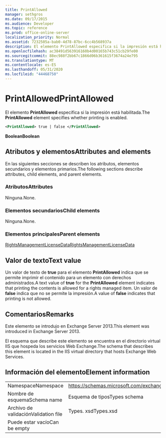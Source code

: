 ```yaml
---
title: PrintAllowed
manager: sethgros
ms.date: 09/17/2015
ms.audience: Developer
ms.topic: reference
ms.prod: office-online-server
localization_priority: Normal
ms.assetid: 7232505a-bab0-4d78-87bc-6cc4b568937a
description: El elemento PrintAllowed especifica si la impresión está habilitada.
ms.openlocfilehash: ac38491d563916160b4d00165b743c51cb29fe00
ms.sourcegitcommit: 88ec988f2bb67c1866d06b361615f3674a24e795
ms.translationtype: MT
ms.contentlocale: es-ES
ms.lasthandoff: 05/31/2020
ms.locfileid: "44468750"
---
```

# <a name="printallowed"></a><span data-ttu-id="e59b4-103">PrintAllowed</span><span class="sxs-lookup"><span data-stu-id="e59b4-103">PrintAllowed</span></span>

<span data-ttu-id="e59b4-104">El elemento **PrintAllowed** especifica si la impresión está habilitada.</span><span class="sxs-lookup"><span data-stu-id="e59b4-104">The **PrintAllowed** element specifies whether printing is enabled.</span></span> 
  
```XML
<PrintAllowed> true | false </PrintAllowed>
```

 <span data-ttu-id="e59b4-105">**Boolean**</span><span class="sxs-lookup"><span data-stu-id="e59b4-105">**Boolean**</span></span>
## <a name="attributes-and-elements"></a><span data-ttu-id="e59b4-106">Atributos y elementos</span><span class="sxs-lookup"><span data-stu-id="e59b4-106">Attributes and elements</span></span>

<span data-ttu-id="e59b4-107">En las siguientes secciones se describen los atributos, elementos secundarios y elementos primarios.</span><span class="sxs-lookup"><span data-stu-id="e59b4-107">The following sections describe attributes, child elements, and parent elements.</span></span>
  
### <a name="attributes"></a><span data-ttu-id="e59b4-108">Atributos</span><span class="sxs-lookup"><span data-stu-id="e59b4-108">Attributes</span></span>

<span data-ttu-id="e59b4-109">Ninguna.</span><span class="sxs-lookup"><span data-stu-id="e59b4-109">None.</span></span>
  
### <a name="child-elements"></a><span data-ttu-id="e59b4-110">Elementos secundarios</span><span class="sxs-lookup"><span data-stu-id="e59b4-110">Child elements</span></span>

<span data-ttu-id="e59b4-111">Ninguna.</span><span class="sxs-lookup"><span data-stu-id="e59b4-111">None.</span></span>
  
### <a name="parent-elements"></a><span data-ttu-id="e59b4-112">Elementos principales</span><span class="sxs-lookup"><span data-stu-id="e59b4-112">Parent elements</span></span>

[<span data-ttu-id="e59b4-113">RightsManagementLicenseData</span><span class="sxs-lookup"><span data-stu-id="e59b4-113">RightsManagementLicenseData</span></span>](rightsmanagementlicensedata.md)
  
## <a name="text-value"></a><span data-ttu-id="e59b4-114">Valor de texto</span><span class="sxs-lookup"><span data-stu-id="e59b4-114">Text value</span></span>

<span data-ttu-id="e59b4-115">Un valor de texto de **true** para el elemento **PrintAllowed** indica que se permite imprimir el contenido para un elemento con derechos administrados.</span><span class="sxs-lookup"><span data-stu-id="e59b4-115">A text value of **true** for the **PrintAllowed** element indicates that printing the contents is allowed for a rights managed item.</span></span> <span data-ttu-id="e59b4-116">Un valor de **false** indica que no se permite la impresión.</span><span class="sxs-lookup"><span data-stu-id="e59b4-116">A value of **false** indicates that printing is not allowed.</span></span> 
  
## <a name="remarks"></a><span data-ttu-id="e59b4-117">Comentarios</span><span class="sxs-lookup"><span data-stu-id="e59b4-117">Remarks</span></span>

<span data-ttu-id="e59b4-118">Este elemento se introdujo en Exchange Server 2013.</span><span class="sxs-lookup"><span data-stu-id="e59b4-118">This element was introduced in Exchange Server 2013.</span></span>
  
<span data-ttu-id="e59b4-119">El esquema que describe este elemento se encuentra en el directorio virtual IIS que hospeda los servicios Web Exchange.</span><span class="sxs-lookup"><span data-stu-id="e59b4-119">The schema that describes this element is located in the IIS virtual directory that hosts Exchange Web Services.</span></span>
  
## <a name="element-information"></a><span data-ttu-id="e59b4-120">Información del elemento</span><span class="sxs-lookup"><span data-stu-id="e59b4-120">Element information</span></span>

|||
|:-----|:-----|
|<span data-ttu-id="e59b4-121">Namespace</span><span class="sxs-lookup"><span data-stu-id="e59b4-121">Namespace</span></span>  <br/> |https://schemas.microsoft.com/exchange/services/2006/types  <br/> |
|<span data-ttu-id="e59b4-122">Nombre de esquema</span><span class="sxs-lookup"><span data-stu-id="e59b4-122">Schema name</span></span>  <br/> |<span data-ttu-id="e59b4-123">Esquema de tipos</span><span class="sxs-lookup"><span data-stu-id="e59b4-123">Types schema</span></span>  <br/> |
|<span data-ttu-id="e59b4-124">Archivo de validación</span><span class="sxs-lookup"><span data-stu-id="e59b4-124">Validation file</span></span>  <br/> |<span data-ttu-id="e59b4-125">Types. xsd</span><span class="sxs-lookup"><span data-stu-id="e59b4-125">Types.xsd</span></span>  <br/> |
|<span data-ttu-id="e59b4-126">Puede estar vacío</span><span class="sxs-lookup"><span data-stu-id="e59b4-126">Can be empty</span></span>  <br/> ||
   

